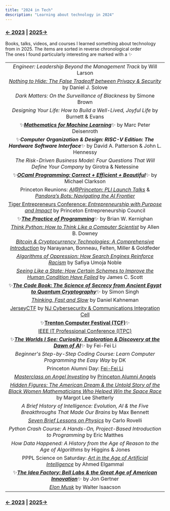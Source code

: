 ```yaml
---
title: "2024 in Tech"
description: "Learning about technology in 2024"
---
```


### [← 2023](/2023/12/31/learn-2023) | [2025→](/2025/12/31/learn-2025)

Books, talks, videos, and courses I learned something about technology from in 2025. The items are sorted in reverse chronological order\
The ones I found particularly interesting are marked with a ✨

| |
| :---: |
| *Engineer: Leadership Beyond the Management Track* by Will Larson |
| [*Nothing to Hide: The False Tradeoff between Privacy & Security*](https://papers.ssrn.com/sol3/papers.cfm?abstract_id=3976770) by Daniel J. Solove | 
| *Dark Matters: On the Surveillance of Blackness* by Simone Brown |
| *Designing Your Life: How to Build a Well-Lived, Joyful Life* by Burnett & Evans | 
| ✨[***Mathematics for Machine Learning***](https://mml-book.github.io/)✨ by Marc Peter Deisenroth |
| ✨***Computer Organization & Design: RISC-V Edition: The Hardware Software Interface***✨ by David A. Patterson & John L. Hennessy |
| *The Risk-Driven Business Model: Four Questions That Will Define Your Company* by Girotra & Netessine |
| ✨[***OCaml Programming: Correct + Efficient + Beautiful***](https://cs3110.github.io/textbook/cover.html)✨ by Michael Clarkson |
| Princeton Reunions: [*AI@Princeton: PLI Launch Talks*](https://reunions.princeton.edu/event/aiprinceton-pli-launch-talks/) & [*Pandora’s Bots: Navigating the AI Frontier*](https://reunions.princeton.edu/event/alumni-faculty-forum-pandoras-bots-navigating-the-ai-frontier/) |
| [Tiger Entrepreneurs Conference: *Entrepreneurship with Purpose and Impact*](https://entrepreneurs.princeton.edu/reunions-2024-tiger-entrepreneurs-conference-and-startup-competition) by Princeton Entrepreneurship Council |
| ✨[***The Practice of Programming***](https://en.wikipedia.org/wiki/The_Practice_of_Programming)✨ by Brian W. Kernighan |
| [*Think Python: How to Think Like a Computer Scientist*](https://allendowney.github.io/ThinkPython/) by Allen B. Downey |
| [*Bitcoin & Cryptocurrency Technologies: A Comprehensive Introduction*](https://bitcoinbook.cs.princeton.edu/) by Narayanan, Bonneau, Felten, Miller & Goldfeder |
| [*Algorithms of Oppression: How Search Engines Reinforce Racism*](https://en.wikipedia.org/wiki/Algorithms_of_Oppression) by Safiya Umoja Noble |
| [*Seeing Like a State: How Certain Schemes to Improve the Human Condition Have Failed*](https://en.wikipedia.org/wiki/Seeing_Like_a_State) by James C. Scott |
| ✨[***The Code Book: The Science of Secrecy from Ancient Egypt to Quantum Cryptography***](https://en.wikipedia.org/wiki/The_Code_Book)✨ by Simon Singh |
| [*Thinking, Fast and Slow*](https://en.wikipedia.org/wiki/Thinking,_Fast_and_Slow) by Daniel Kahneman |
| [JerseyCTF](https://www.jerseyctf.com/) by [NJ Cybersecurity & Communications Integration Cell](https://www.cyber.nj.gov/) | 
| ✨[**Trenton Computer Festival (TCF)**](https://tcf-nj.org/)✨ |
| [IEEE IT Professional Conference (ITPC)](https://princetonacm.acm.org/tcfpro/) |
| ✨[***The Worlds I See: Curiosity, Exploration & Discovery at the Dawn of AI***](https://paw.princeton.edu/article/princeton-pre-read-2024-worlds-i-see)✨ by Fei-Fei Li | 
| *Beginner's Step-by-Step Coding Course: Learn Computer Programming the Easy Way* by DK |
| Princeton Alumni Day: [Fei-Fei Li](https://alumni.princeton.edu/stories/alumni-day-honors-fei-fei-li-john-fitzpatrick) |
| [*Masterclass on Angel Investing*](https://apga.tigernet2.princeton.edu/events/74328) by [Princeton Alumni Angels](https://www.princetonalumniangels.org/) |
| [*Hidden Figures: The American Dream & the Untold Story of the Black Women Mathematicians Who Helped Win the Space Race*](https://en.wikipedia.org/wiki/Hidden_Figures_(book)) by Margot Lee Shetterly | 
| *A Brief History of Intelligence: Evolution, AI & the Five Breakthroughs That Made Our Brains* by Max Bennett |
| [*Seven Brief Lessons on Physics*](https://en.wikipedia.org/wiki/Seven_Brief_Lessons_on_Physics) by Carlo Rovelli |
| _Python Crash Course: A Hands-On, Project-Based Introduction to Programming_ by Eric Matthes |
| *How Data Happened: A History from the Age of Reason to the Age of Algorithms* by Higgins & Jones |
| PPPL Science on Saturday: [*Art in the Age of Artificial Intelligence*](https://www.pppl.gov/events/2024/science-saturday-art-age-artificial-intelligence) by Ahmed Elgammal |
| ✨[***The Idea Factory: Bell Labs & the Great Age of American Innovation***](https://en.wikipedia.org/wiki/The_Idea_Factory)✨ by Jon Gertner |
| [*Elon Musk*](https://en.wikipedia.org/wiki/Elon_Musk_(Isaacson_book)) by Walter Isaacson |

### [← 2023](/2023/12/31/learn-2023) | [2025→](/2025/12/31/learn-2025)
